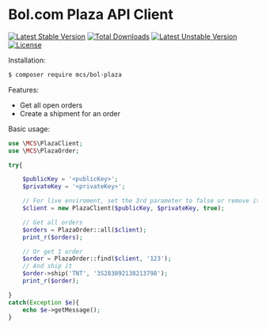 # Bol.com Plaza API Client
[![Latest Stable Version](https://poser.pugx.org/mcs/bol-plaza/v/stable)](https://packagist.org/packages/mcs/bol-plaza) [![Total Downloads](https://poser.pugx.org/mcs/bol-plaza/downloads)](https://packagist.org/packages/mcs/bol-plaza) [![Latest Unstable Version](https://poser.pugx.org/mcs/bol-plaza/v/unstable)](https://packagist.org/packages/mcs/bol-plaza) [![License](https://poser.pugx.org/mcs/bol-plaza/license)](https://packagist.org/packages/mcs/bol-plaza)

Installation:
```bash
$ composer require mcs/bol-plaza
```

Features:
 * Get all open orders
 * Create a shipment for an order

Basic usage:

```php
use \MCS\PlazaClient;
use \MCS\PlazaOrder;

try{

    $publicKey = '<publicKey>';
    $privateKey = '<privateKey>';

    // For live enviroment, set the 3rd parameter to false or remove it
    $client = new PlazaClient($publicKey, $privateKey, true);

    // Get all orders
    $orders = PlazaOrder::all($client);
    print_r($orders);

    // Or get 1 order
    $order = PlazaOrder::find($client, '123');
    // And ship it
    $order->ship('TNT', '3S283892138213798');
    print_r($order);

}
catch(Exception $e){
    echo $e->getMessage(); 
}
```
